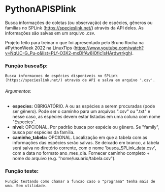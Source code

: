 # PythonAPISPlink

Busca informações de coletas (ou observação) de espécies, gêneros ou famílias no SPLink (https://specieslink.net/) através da API deles.
As informações são salvas em um arquivo .csv.

Projeto feito para treinar o que foi apresentado pelo Bruno Rocha na #PythonWeek 2022 na LinuxTips (https://www.youtube.com/watch?v=NqUC-G_Pu-o&list=PLf-O3X2-mxDlfAv8IOfic1sHArdwrrkgh).

### Função buscaSp:
	Busca informacoes de espécies disponíveis no SPLink (https://specieslink.net/) através de API e salva em arquivo '.csv'.
	

###### Argumentos:
   - **especies:** OBRIGATÓRIO. A ou as espécies a serem procuradas (pode ser gênero). Pode ser o caminho para um arquivos ".csv" ou ".txt" e nesse caso, 
    as espécies devem estar listadas em uma coluna com nome "Especies".
   - **nivel:** OPCIONAL. Por padrão busca por espécie ou gênero. Se "family", busca por espécies da família.
   - **caminho_tabela:** OPCIONAL. Localização em que a tabela com as informações das espécies serão salvas.
    Se deixado em branco, a tabela será salva no diretório corrente, com o nome 'busca_SPLink_data.csv',
    com a data no formato ano_mes_dia. Fornecer caminho completo + nome do arquivo (e.g. "home/usuario/tabela.csv").

### Função teste:
	Função testando como chamar a funcao caso o "programa" tenha mais de uma. Sem utilidade.
